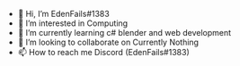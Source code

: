 - 👋 Hi, I’m EdenFails#1383
- 👀 I’m interested in Computing
- 🌱 I’m currently learning c# blender and web development
- 💞️ I’m looking to collaborate on Currently Nothing
- 📫 How to reach me Discord (EdenFails#1383)
